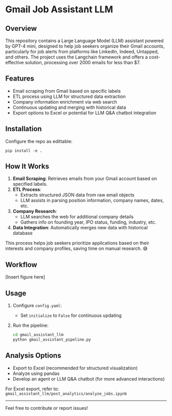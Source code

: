 # Gmail Job Assistant LLM

## Overview

This repository contains a Large Language Model (LLM) assistant powered by GPT-4 mini, designed to help job seekers organize their Gmail accounts, particularly for job alerts from platforms like LinkedIn, Indeed, Untapped, and others. The project uses the Langchain framework and offers a cost-effective solution, processing over 2000 emails for less than $7.

## Features

- Email scraping from Gmail based on specific labels
- ETL process using LLM for structured data extraction
- Company information enrichment via web search
- Continuous updating and merging with historical data
- Export options to Excel or potential for LLM Q&A chatbot integration

## Installation
Configure the repo as edittable:

`pip install -e .`

## How It Works

1. **Email Scraping**: Retrieves emails from your Gmail account based on specified labels.
2. **ETL Process**: 
   - Extracts structured JSON data from raw email objects
   - LLM assists in parsing position information, company names, dates, etc.
3. **Company Research**: 
   - LLM searches the web for additional company details
   - Gathers info on founding year, IPO status, funding, industry, etc.
4. **Data Integration**: Automatically merges new data with historical database

This process helps job seekers prioritize applications based on their interests and company profiles, saving time on manual research. 😅

## Workflow

[Insert figure here]

## Usage

1. Configure `config.yaml`:
   - Set `initialize` to `False` for continuous updating

2. Run the pipeline:
   ```bash
   cd gmail_assistant_llm
   python gmail_assistant_pipeline.py

## Analysis Options

- Export to Excel (recommended for structured visualization)
- Analyze using pandas
- Develop an agent or LLM Q&A chatbot (for more advanced interactions)

For Excel export, refer to:
`gmail_assistant_llm/post_analytics/analyze_jobs.ipynb`


---

Feel free to contribute or report issues!